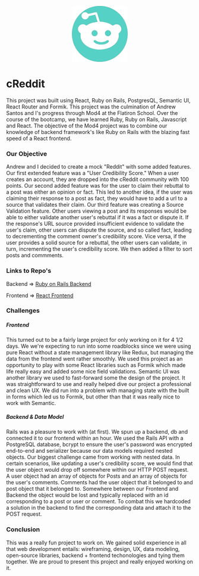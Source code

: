 <p align="center">
  <img width="auto" height="150" src="public/images/Logo copy.png">
</p>

# cReddit

This project was built using React, Ruby on Rails, PostgresQL, Semantic UI, React Router and Formik. This project was the culmination of Andrew Santos and I's progress through Mod4 at the Flatiron School. Over the course of the bootcamp, we have learned Ruby, Ruby on Rails, Javascript and React. The objective of the Mod4 project was to combine our knowledge of backend framework's like Ruby on Rails with the blazing fast speed of a React frontend.

### Our Objective

Andrew and I decided to create a mock "Reddit" with some added features. Our first extended feature was a "User Credibility Score." When a user creates an account, they are dropped into the cReddit community with 100 points. Our second added feature was for the user to claim their rebuttal to a post was either an opinion or fact. This led to another idea, if the user was claiming their response to a post as fact, they would have to add a url to a source that validates their claim. Our third feature was creating a Source Validation feature. Other users viewing a post and its responses would be able to either validate another user's rebuttal if it was a fact or dispute it. If the response's URL source provided insufficient evidence to validate the user's claim, other users can dispute the source, and so called fact, leading to decrementing the comment owner's credibility score. Vice versa, if the user provides a solid source for a rebuttal, the other users can validate, in turn, incrementing the user's credibility score. We then added a filter to sort posts and commments.

### Links to Repo's

Backend =>  <a href="https://github.com/TylerKnvpp/cReddit-backend">Ruby on Rails Backend</a>

Frontend => <a href="https://github.com/asantos649/cReddit-frontend">React Frontend</a>

### Challenges

##### Frontend

This turned out to be a fairly large project for only working on it for 4 1/2 days. We we're expecting to run into some roadblocks since we were using pure React without a state management library like Redux, but managing the data from the frontend went rather smoothly. We used this project as an opportunity to play with some React libraries such as Formik which made life really easy and added some nice field validations. Semantic UI was another library we used to fast-forward some the design of the project. It was straightforward to use and really helped dive our project a professional and clean UX. We did run into a problem with managing state with the built in forms which led us to Formik, but other than that it was really nice to work with Semantic.

##### Backend & Data Model

Rails was a pleasure to work with (at first). We spun up a backend, db and connected it to our frontend within an hour. We used the Rails API with a PostgreSQL database, bcrypt to ensure the user's password was encrypted end-to-end and serializer because our data models required nested objects. Our biggest challenge came from working with nested data. In certain scenarios, like updating a user's credibility score, we would find that the user object would drop off somewhere within our HTTP POST request. A user object had an array of objects for Posts and an array of objects for the user's comments. Comments had the user object that it belonged to and post object that it belonged to. Somewhere between our Frontend and Backend the object would be lost and typically replaced with an id corresponding to a post or user or comment. To combat this we hardcoded a solution in the backend to find the corresponding data and attach it to the POST request.

### Conclusion

This was a really fun project to work on. We gained solid experience in all that web development entails: wireframing, design, UX, data modeling, open-source libraries, backend + frontend techonologies and tying them together. We are proud to present this project and really enjoyed working on it.


